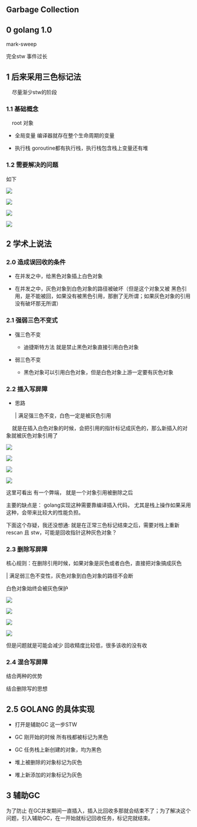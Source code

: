## Garbage Collection

## 0 golang 1.0

mark-sweep 

完全stw 事件过长

## 1 后来采用三色标记法

    尽量渐少stw的阶段

### 1.1 基础概念

    root 对象 

- 全局变量  编译器就存在整个生命周期的变量

- 执行栈 goroutine都有执行栈，执行栈包含栈上变量还有堆

### 1.2 需要解决的问题

如下

![](https://p3-juejin.byteimg.com/tos-cn-i-k3u1fbpfcp/d0dd76a2485c4cb6b91de118d3d3467f~tplv-k3u1fbpfcp-zoom-in-crop-mark:3024:0:0:0.awebp)

![](https://p3-juejin.byteimg.com/tos-cn-i-k3u1fbpfcp/97a29c63f04b47a48d8fe36f100ec336~tplv-k3u1fbpfcp-zoom-in-crop-mark:3024:0:0:0.awebp)

![](https://p3-juejin.byteimg.com/tos-cn-i-k3u1fbpfcp/2988cf657d3d4110833a4a55ee4e5d0c~tplv-k3u1fbpfcp-zoom-in-crop-mark:3024:0:0:0.awebp)

![](https://p3-juejin.byteimg.com/tos-cn-i-k3u1fbpfcp/60e52da7d2344b64af1d3f72ddde063a~tplv-k3u1fbpfcp-zoom-in-crop-mark:3024:0:0:0.awebp)

## 2 学术上说法

### 2.0 造成误回收的条件

- 在并发之中，给黑色对象插上白色对象

- 在并发之中，灰色对象到白色对象的路径被破坏（但是这个对象又被 黑色引用，是不能被回，如果没有被黑色引用，那删了无所谓；如果灰色对象的引用没有破坏那无所谓）

### 2.1 强弱三色不变式

- 强三色不变
  
  - 迪捷斯特方法 就是禁止黑色对象直接引用白色对象

- 弱三色不变
  
  - 黑色对象可以引用白色对象，但是白色对象上游一定要有灰色对象

### 2.2 插入写屏障

- 思路 
  
  | 满足强三色不变，白色一定是被灰色引用

    就是在插入白色对象的时候，会把引用的指针标记成灰色的，那么新插入的对象就被灰色对象引用了

![](https://p3-juejin.byteimg.com/tos-cn-i-k3u1fbpfcp/b83ce89d105b486eaae20536846353d7~tplv-k3u1fbpfcp-zoom-in-crop-mark:3024:0:0:0.awebp)

![](https://p3-juejin.byteimg.com/tos-cn-i-k3u1fbpfcp/f73d3f2199ac41eaa4b4381f9956d920~tplv-k3u1fbpfcp-zoom-in-crop-mark:3024:0:0:0.awebp)

![](https://p3-juejin.byteimg.com/tos-cn-i-k3u1fbpfcp/a919c3e04fe24df0b8349c644a79cc55~tplv-k3u1fbpfcp-zoom-in-crop-mark:3024:0:0:0.awebp)

![](https://p3-juejin.byteimg.com/tos-cn-i-k3u1fbpfcp/dcdc331c01484fd794263e36ae26c781~tplv-k3u1fbpfcp-zoom-in-crop-mark:3024:0:0:0.awebp)

这里可看出 有一个弊端， 就是一个对象引用被删除之后 

主要的缺点是： golang实现这种需要靠编译插入代码，  尤其是栈上操作如果采用这种，会带来比较大的性能负担。 

下面这个存疑，我还没想通: 就是在正常三色标记结束之后，需要对栈上重新rescan 且 stw，可能是回收指针这种灰色对象？

### 2.3 删除写屏障

核心规则：在删除引用时候，如果对象是灰色或者白色，直接把对象搞成灰色

| 满足弱三色不变性，灰色对象到白色对象的路径不会断

白色对象始终会被灰色保护

![](https://p3-juejin.byteimg.com/tos-cn-i-k3u1fbpfcp/b83ce89d105b486eaae20536846353d7~tplv-k3u1fbpfcp-zoom-in-crop-mark:3024:0:0:0.awebp)

![](https://p3-juejin.byteimg.com/tos-cn-i-k3u1fbpfcp/f73d3f2199ac41eaa4b4381f9956d920~tplv-k3u1fbpfcp-zoom-in-crop-mark:3024:0:0:0.awebp)

![](https://p3-juejin.byteimg.com/tos-cn-i-k3u1fbpfcp/a919c3e04fe24df0b8349c644a79cc55~tplv-k3u1fbpfcp-zoom-in-crop-mark:3024:0:0:0.awebp)

![](https://p3-juejin.byteimg.com/tos-cn-i-k3u1fbpfcp/dcdc331c01484fd794263e36ae26c781~tplv-k3u1fbpfcp-zoom-in-crop-mark:3024:0:0:0.awebp)

但是问题就是可能会减少 回收精度比较低，很多该收的没有收

### 2.4 混合写屏障

结合两种的优势

结合删除写的思想

## 2.5 GOLANG 的具体实现

- 打开是辅助GC 这一步STW

- GC 刚开始的时候 所有栈都被标记为黑色 

- GC 任务栈上新创建的对象，均为黑色

- 堆上被删除的对象标记为灰色

- 堆上新添加的对象标记为灰色

## 3 辅助GC

为了防止 在GC并发期间一直插入，插入比回收多那就会结束不了；为了解决这个 问题，引入辅助GC，在一开始就标记回收任务，标记完就结束。
